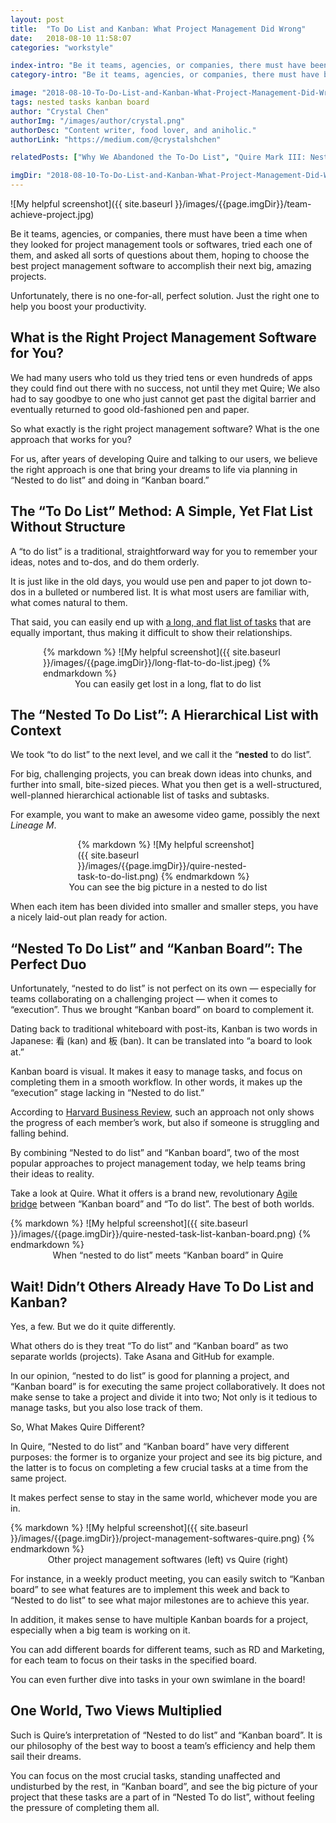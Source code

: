 ```yaml
---
layout: post
title:  "To Do List and Kanban: What Project Management Did Wrong"
date:   2018-08-10 11:58:07
categories: "workstyle"

index-intro: "Be it teams, agencies, or companies, there must have been a time when they looked for project management tools or softwares, tried each one of them, and asked all sorts of questions about them, hoping to choose the best project management software to accomplish their next big, amazing projects. Unfortunately, there is no one-for-all, perfect solution. Just the right one to help you boost your productivity..."
category-intro: "Be it teams, agencies, or companies, there must have been a time when they looked for project management tools or softwares..."

image: "2018-08-10-To-Do-List-and-Kanban-What-Project-Management-Did-Wrong/team-achieve-project.jpg"
tags: nested tasks kanban board
author: "Crystal Chen"
authorImg: "/images/author/crystal.png"
authorDesc: "Content writer, food lover, and aniholic."
authorLink: "https://medium.com/@crystalshchen"

relatedPosts: ["Why We Abandoned the To-Do List", "Quire Mark III: Nested Tasks Meets Board"]

imgDir: "2018-08-10-To-Do-List-and-Kanban-What-Project-Management-Did-Wrong"
---
```



![My helpful screenshot]({{ site.baseurl }}/images/{{page.imgDir}}/team-achieve-project.jpg)

Be it teams, agencies, or companies, there must have been a time when they looked for project management tools or softwares, tried each one of them, and asked all sorts of questions about them, hoping to choose the best project management software to accomplish their next big, amazing projects.

Unfortunately, there is no one-for-all, perfect solution. Just the right one to help you boost your productivity.

## What is the Right Project Management Software for You?

We had many users who told us they tried tens or even hundreds of apps they could find out there with no success, not until they met Quire; We also had to say goodbye to one who just cannot get past the digital barrier and eventually returned to good old-fashioned pen and paper.

So what exactly is the right project management software? What is the one approach that works for you?

For us, after years of developing Quire and talking to our users, we believe the right approach is one that bring your dreams to life via planning in “Nested to do list” and doing in “Kanban board.”

## The “To Do List” Method: A Simple, Yet Flat List Without Structure

A “to do list” is a traditional, straightforward way for you to remember your ideas, notes and to-dos, and do them orderly.

It is just like in the old days, you would use pen and paper to jot down to-dos in a bulleted or numbered list. It is what most users are familiar with, what comes natural to them.

That said, you can easily end up with [a long, and flat list of tasks](https://medium.com/thrive-global/your-to-do-list-has-a-major-flaw-and-actions-you-can-take-now-to-make-it-more-effective-79b1c9b4da39) that are equally important, thus making it difficult to show their relationships.

<div style="max-width: 400px; max-height: 300px; margin: 0 auto;">
{% markdown %}
![My helpful screenshot]({{ site.baseurl }}/images/{{page.imgDir}}/long-flat-to-do-list.jpeg)
{% endmarkdown %}
</div>
<div align="center">You can easily get lost in a long, flat to do list</div>

## The “Nested To Do List”: A Hierarchical List with Context

We took “to do list” to the next level, and we call it the “**nested** to do list”.

For big, challenging projects, you can break down ideas into chunks, and further into small, bite-sized pieces. What you then get is a well-structured, well-planned    hierarchical actionable list of tasks and subtasks.

For example, you want to make an awesome video game, possibly the next *Lineage M*. 

<div style="max-width: 289px; max-height: 382px; margin: 0 auto;">
{% markdown %}
![My helpful screenshot]({{ site.baseurl }}/images/{{page.imgDir}}/quire-nested-task-to-do-list.png)
{% endmarkdown %}
</div>
<div align="center">You can see the big picture in a nested to do list<p></div>

When each item has been divided into smaller and smaller steps, you have a nicely laid-out plan ready for action.

## “Nested To Do List” and “Kanban Board”: The Perfect Duo

Unfortunately, “nested to do list” is not perfect on its own — especially for teams collaborating on a challenging project — when it comes to “execution”. Thus we brought “Kanban board” on board to complement it.

Dating back to traditional whiteboard with post-its, Kanban is two words in Japanese: 看 (kan) and 板 (ban). It can be translated into “a board to look at.”

Kanban board is visual. It makes it easy to manage tasks, and focus on completing them in a smooth workflow. In other words, it makes up the “execution” stage lacking in “Nested to do list.”

According to [Harvard Business Review](https://hbr.org/2015/09/how-visual-systems-make-it-easier-to-track-knowledge-work), such an approach not only shows the progress of each member’s work, but also if someone is struggling and falling behind.

By combining “Nested to do list” and “Kanban board”, two of the most popular approaches to project management today, we help teams bring their ideas to reality.

Take a look at Quire. What it offers is a brand new, revolutionary [Agile bridge](https://hbr.org/2018/05/agile-at-scale) between “Kanban board” and “To do list”. The best of both worlds.

<div style="max-width: 650px; max-height: 411px; margin: 0 auto;">
{% markdown %}
![My helpful screenshot]({{ site.baseurl }}/images/{{page.imgDir}}/quire-nested-task-list-kanban-board.png)
{% endmarkdown %}
</div>
<div align="center">When “nested to do list” meets “Kanban board” in Quire</div>

## Wait! Didn’t Others Already Have To Do List and Kanban?

Yes, a few. But we do it quite differently.

What others do is they treat “To do list” and “Kanban board” as two separate worlds (projects). Take Asana and GitHub for example.

In our opinion, “nested to do list” is good for planning a project, and “Kanban board” is for executing the same project collaboratively. It does not make sense to take a project and divide it into two; Not only is it tedious to manage tasks, but you also lose track of them.

So, What Makes Quire Different?

In Quire, “Nested to do list” and “Kanban board” have very different purposes: the former is to organize your project and see its big picture, and the latter is to focus on completing a few crucial tasks at a time from the same project.

It makes perfect sense to stay in the same world, whichever mode you are in.

<div style="max-width: 650px; max-height: 387px; margin: 0 auto;">
{% markdown %}
![My helpful screenshot]({{ site.baseurl }}/images/{{page.imgDir}}/project-management-softwares-quire.png)
{% endmarkdown %}
</div>
<div align="center">Other project management softwares (left) vs Quire (right)<p></div>

For instance, in a weekly product meeting, you can easily switch to “Kanban board” to see what features are to implement this week and back to “Nested to do list” to see what major milestones are to achieve this year.

In addition, it makes sense to have multiple Kanban boards for a project, especially when a big team is working on it.

You can add different boards for different teams, such as RD and Marketing, for each team to focus on their tasks in the specified board.

You can even further dive into tasks in your own swimlane in the board!

## One World, Two Views Multiplied

Such is Quire’s interpretation of “Nested to do list” and “Kanban board”. It is our philosophy of the best way to boost a team’s efficiency and help them sail their dreams.

You can focus on the most crucial tasks, standing unaffected and undisturbed by the rest, in “Kanban board”, and see the big picture of your project that these tasks are a part of in “Nested To do list”, without feeling the pressure of completing them all.

[jekyll]:      http://jekyllrb.com
[jekyll-gh]:   https://github.com/jekyll/jekyll
[jekyll-help]: https://github.com/jekyll/jekyll-help

